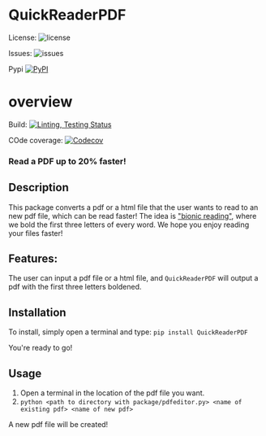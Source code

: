 # QuickReaderPDF

License:
![license](https://img.shields.io/badge/license-MIT-blue)

Issues:
![issues](https://img.shields.io/github/issues/Sbhat92/QuickReaderPDF)

Pypi
[![PyPI](https://img.shields.io/pypi/v/QuickReaderPDF)](https://pypi.org/project/QuickReaderPDF/)
# overview

Build:
[![Linting, Testing Status](https://github.com/Sbhat92/QuickReaderPDF/actions/workflows/setup.yaml/badge.svg)](https://github.com/Sbhat92/QuickReaderPDF/actions/workflows/setup.yaml)

COde coverage:
[![Codecov](https://codecov.io/gh/Sbhat92/QuickReaderPDF/branch/main/graph/badge.svg)](https://codecov.io/gh/Sbhat92/QuickReaderPDF)


### Read a PDF up to 20% faster!

## Description

This package converts a pdf or a html file that the user wants to read to an new pdf file, which can be read faster! The idea is ["bionic reading"](https://www.huffingtonpost.co.uk/entry/what-is-bionic-reading-does-it-work_uk_628749a3e4b05cfc268a59ff), where we bold the first three letters of every word. We hope you enjoy reading your files faster!

## Features:

The user can input a pdf file or a html file, and `QuickReaderPDF` will output a pdf with the first three letters boldened.

## Installation

To install, simply open a terminal and type:
`pip install QuickReaderPDF`

You're ready to go!

## Usage

1. Open a terminal in the location of the pdf file you want. 
2. `python <path to directory with package/pdfeditor.py> <name of existing pdf> <name of new pdf>`

A new pdf file will be created!
